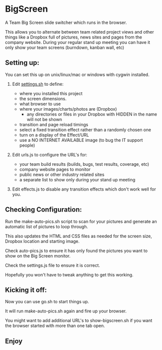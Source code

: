 # BigScreen

A Team Big Screen slide switcher which runs in the browser.

This allows you to alternate between team related project views and other things like a Dropbox full of pictures, news sites and pages from the company website. During your regular stand up meeting you can have it only show your team screens (burndown, kanban wall, etc)

## Setting up:

You can set this up on unix/linux/mac or windows with cygwin installed.

1. Edit [settings.sh](settings.sh) to define:
    * where you installed this project
    * the screen dimensions. 
    * what browser to use
    * where your images/charts/photos are (Dropbox)
        * any directories or files in your Dropbox with HIDDEN in the name will not be shown
    * transition and page reload timings
    * select a fixed transition effect rather than a randomly chosen one
    * turn on a display of the Effect/URL
    * use a NO INTERNET AVAILABLE image (to bug the IT support people)

2. Edit urls.js to configure the URL's for:
    * your team build results (builds, bugs, test results, coverage, etc)
    * company website pages to monitor
    * public news or other industry related sites
    * a separate list to show only during your stand up meeting

3. Edit effects.js to disable any transition effects which don't work well for you.

## Checking Configuration:

Run the make-auto-pics.sh script to scan for your pictures and generate an automatic list of pictures to loop through.

This also updates the HTML and CSS files as needed for the screen size, Dropbox location  and starting image.

Check auto-pics.js to ensure it has only found the pictures you want to show on the Big Screen monitor.

Check the settings.js file to ensure it is correct.

Hopefully you won't have to tweak anything to get this working.

## Kicking it off:

Now you can use go.sh to start things up. 

It will run make-auto-pics.sh again and fire up your browser.

You might want to add additional URL's to show-bigscreen.sh if you want the browser started with more than one tab open.

## Enjoy
